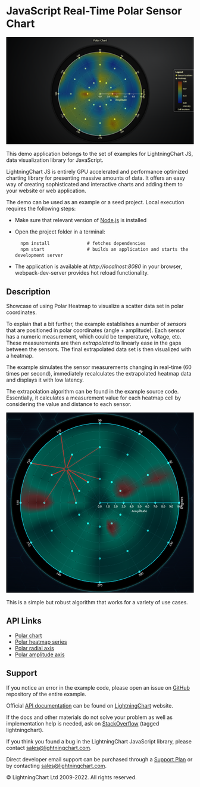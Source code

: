 # JavaScript Real-Time Polar Sensor Chart

![JavaScript Real-Time Polar Sensor Chart](polarHeatmapSensors-darkGold.png)

This demo application belongs to the set of examples for LightningChart JS, data visualization library for JavaScript.

LightningChart JS is entirely GPU accelerated and performance optimized charting library for presenting massive amounts of data. It offers an easy way of creating sophisticated and interactive charts and adding them to your website or web application.

The demo can be used as an example or a seed project. Local execution requires the following steps:

-   Make sure that relevant version of [Node.js](https://nodejs.org/en/download/) is installed
-   Open the project folder in a terminal:

          npm install              # fetches dependencies
          npm start                # builds an application and starts the development server

-   The application is available at _http://localhost:8080_ in your browser, webpack-dev-server provides hot reload functionality.


## Description

Showcase of using Polar Heatmap to visualize a scatter data set in polar coordinates.

To explain that a bit further, the example establishes a number of _sensors_ that are positioned in polar coordinates (angle + amplitude). Each sensor has a numeric measurement, which could be temperature, voltage, etc. These measurements are then _extrapolated_ to linearly ease in the gaps between the sensors. The final extrapolated data set is then visualized with a heatmap.

The example simulates the sensor measurements changing in real-time (60 times per second), immediately recalculates the extrapolated heatmap data and displays it with low latency.

The extrapolation algorithm can be found in the example source code.
Essentially, it calculates a measurement value for each heatmap cell by considering the value and distance to each sensor.

![Heatmap cell value extrapolation](./assets/extrapolation.png)

This is a simple but robust algorithm that works for a variety of use cases.


## API Links

* [Polar chart]
* [Polar heatmap series]
* [Polar radial axis]
* [Polar amplitude axis]


## Support

If you notice an error in the example code, please open an issue on [GitHub][0] repository of the entire example.

Official [API documentation][1] can be found on [LightningChart][2] website.

If the docs and other materials do not solve your problem as well as implementation help is needed, ask on [StackOverflow][3] (tagged lightningchart).

If you think you found a bug in the LightningChart JavaScript library, please contact sales@lightningchart.com.

Direct developer email support can be purchased through a [Support Plan][4] or by contacting sales@lightningchart.com.

[0]: https://github.com/Arction/
[1]: https://lightningchart.com/lightningchart-js-api-documentation/
[2]: https://lightningchart.com
[3]: https://stackoverflow.com/questions/tagged/lightningchart
[4]: https://lightningchart.com/support-services/

© LightningChart Ltd 2009-2022. All rights reserved.


[Polar chart]: https://lightningchart.com/js-charts/api-documentation/v5.1.0/classes/PolarChart.html
[Polar heatmap series]: https://lightningchart.com/js-charts/api-documentation/v5.1.0//classes/PolarHeatmapSeries.html
[Polar radial axis]: https://lightningchart.com/js-charts/api-documentation/v5.1.0/interfaces/PolarAxisRadial.html
[Polar amplitude axis]: https://lightningchart.com/js-charts/api-documentation/v5.1.0/classes/PolarAxisAmplitude.html


